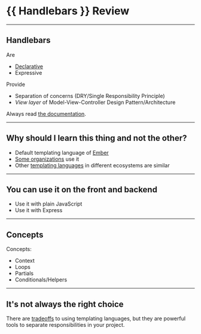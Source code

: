 # {{ Handlebars }} Review

---
## Handlebars

Are

- [Declarative](https://en.wikipedia.org/wiki/Declarative_programming)
- Expressive

Provide

- Separation of concerns (DRY/Single Responsibility Principle)
- *View layer* of Model-View-Controller Design Pattern/Architecture


Always read [the documentation](https://handlebarsjs.com/).

---

## Why should I learn this thing and not the other?

- Default templating language of [Ember](https://www.emberjs.com/)
- [Some organizations](https://stackshare.io/) use it
- Other [templating languages](https://twig.symfony.com) in different ecosystems are similar

--- 
## You can use it on the front and backend

- Use it with plain JavaScript
- Use it with Express

---

## Concepts
Concepts:

- Context
- Loops
- Partials
- Conditionals/Helpers

---

## It's not always the right choice
There are [tradeoffs](https://www.youtube.com/watch?v=EmGfdlixQHo) to using templating languages, but they are powerful tools to separate responsibilities in your project.
